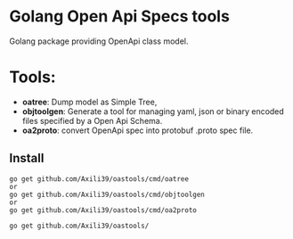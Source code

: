 Golang Open Api Specs tools
============================

Golang package providing OpenApi class model.

Tools:
======
* **oatree**: Dump model as Simple Tree,
* **objtoolgen**: Generate a tool for managing yaml, json or binary encoded files specified by a Open Api Schema.
* **oa2proto**: convert OpenApi spec into protobuf .proto spec file.

Install
-------
```
go get github.com/Axili39/oastools/cmd/oatree
or
go get github.com/Axili39/oastools/cmd/objtoolgen
or
go get github.com/Axili39/oastools/cmd/oa2proto

go get github.com/Axili39/oastools/
```